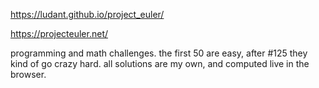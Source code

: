 https://ludant.github.io/project_euler/

https://projecteuler.net/

programming and math challenges. the first 50 are easy, after #125 they kind of go crazy hard. all solutions are my own, and computed live in the browser.
